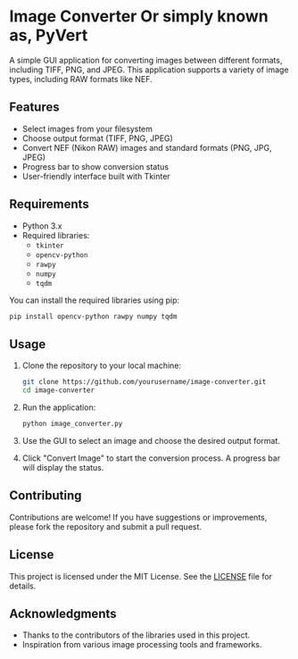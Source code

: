 # Image Converter Or simply known as, PyVert

A simple GUI application for converting images between different formats, including TIFF, PNG, and JPEG. This application supports a variety of image types, including RAW formats like NEF.

## Features

- Select images from your filesystem
- Choose output format (TIFF, PNG, JPEG)
- Convert NEF (Nikon RAW) images and standard formats (PNG, JPG, JPEG)
- Progress bar to show conversion status
- User-friendly interface built with Tkinter

## Requirements

- Python 3.x
- Required libraries:
  - `tkinter`
  - `opencv-python`
  - `rawpy`
  - `numpy`
  - `tqdm`

You can install the required libraries using pip:

```bash
pip install opencv-python rawpy numpy tqdm
```

## Usage

1. Clone the repository to your local machine:

    ```bash
    git clone https://github.com/yourusername/image-converter.git
    cd image-converter
    ```

2. Run the application:

    ```bash
    python image_converter.py
    ```

3. Use the GUI to select an image and choose the desired output format.
4. Click "Convert Image" to start the conversion process. A progress bar will display the status.

## Contributing

Contributions are welcome! If you have suggestions or improvements, please fork the repository and submit a pull request.

## License

This project is licensed under the MIT License. See the [LICENSE](LICENSE) file for details.

## Acknowledgments

- Thanks to the contributors of the libraries used in this project.
- Inspiration from various image processing tools and frameworks.
